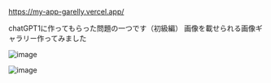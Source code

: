 https://my-app-garelly.vercel.app/

chatGPT1に作ってもらった問題の一つです（初級編）
画像を載せられる画像ギャラリー作ってみました

![image](https://github.com/user-attachments/assets/fe8179a6-513c-4b5f-b896-65f029ba7480)

![image](https://github.com/user-attachments/assets/8a9897d2-3b63-4c48-9a36-f89a989e292c)
